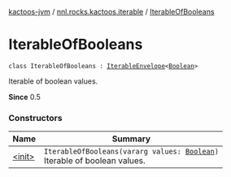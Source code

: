 [kactoos-jvm](../../index.md) / [nnl.rocks.kactoos.iterable](../index.md) / [IterableOfBooleans](./index.md)

# IterableOfBooleans

`class IterableOfBooleans : `[`IterableEnvelope`](../-iterable-envelope/index.md)`<`[`Boolean`](https://kotlinlang.org/api/latest/jvm/stdlib/kotlin/-boolean/index.html)`>`

Iterable of boolean values.

**Since**
0.5

### Constructors

| Name | Summary |
|---|---|
| [&lt;init&gt;](-init-.md) | `IterableOfBooleans(vararg values: `[`Boolean`](https://kotlinlang.org/api/latest/jvm/stdlib/kotlin/-boolean/index.html)`)`<br>Iterable of boolean values. |
